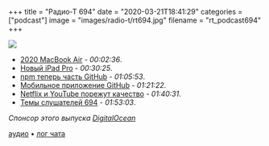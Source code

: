 +++
title = "Радио-Т 694"
date = "2020-03-21T18:41:29"
categories = ["podcast"]
image = "images/radio-t/rt694.jpg"
filename = "rt_podcast694"
+++

![](https://radio-t.com/images/radio-t/rt694.jpg)

- [2020 MacBook Air](https://daringfireball.net/2020/03/the_2020_macbook_air) - *00:02:36*.
- [Новый iPad Pro](https://www.apple.com/newsroom/2020/03/apple-unveils-new-ipad-pro-with-lidar-scanner-and-trackpad-support-in-ipados/) - *00:30:25*.
- [npm теперь часть GitHub](https://github.blog/2020-03-16-npm-is-joining-github/?utm_campaign=1584377606) - *01:05:53*.
- [Мобильное приложение GitHub](https://www.theverge.com/2020/3/17/21184254/github-mobile-app-now-available-download-ios-android-microsoft) - *01:21:22*.
- [Netflix и YouTube порежут качество](https://arstechnica.com/tech-policy/2020/03/netflix-and-youtube-cut-streaming-quality-in-europe-to-handle-pandemic/) - *01:40:31*.
- [Темы слушателей 694](https://radio-t.com/p/2020/03/17/prep-694/) - *01:53:03*.

*Спонсор этого выпуска [DigitalOcean](https://do.co/radiot)*


[аудио](https://cdn.radio-t.com/rt_podcast694.mp3) • [лог чата](https://chat.radio-t.com/logs/radio-t-694.html)
<audio src="https://cdn.radio-t.com/rt_podcast694.mp3" preload="none"></audio>
